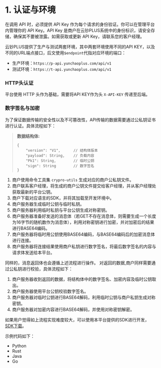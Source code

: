 # 1. 认证与环境

在调用 API 时，必须提供 API Key 作为每个请求的身份验证。你可以在管理平台内管理你的 API Key。API Key 是商户在云钞PLUS系统中的身份标识，请安全存储，确保其不要被泄露。如需获取或更新 API Key，请联系您的客户经理。

云钞PLUS提供了生产与测试两套环境，其中两套环境使用不同的API KEY，以及不同的URL端点接口，后文使用`$endpoint`代指对应环境的端口：

- 生产环境：`https://p-api.yunchaoplus.com/api/v1`
- 测试环境：`https://t-api.yunchaoplus.com/api/v1`

### HTTP头认证

平台使用 HTTP 头作为基础，需要将API KEY作为头 `X-API-KEY` 传递至后端。

### 数字签名与加密

为了保证数据传输的安全性以及不可篡改性，API传输的数据需要通过公私钥证书进行认证。具体流程如下：

> **数据结构体:**
> ```
> {
>     "version": "V1",      // 结构体版本
>     "payload": String,    // 负载内容
>     "Pk1": String,        // 临时公钥
>     "sign": String        // 数字签名
> }
> ```

1. 商户使用命令工具集 `crypro-utils` 生成对应的商户公私钥文件。
2. 商户联系客户经理，将生成的商户公钥文件提交给客户经理，并从客户经理处获取最新的平台公钥。
3. 商户下载对应语言的SDK，并将其加载至开发环境中。
4. 商户服务器生成临时公钥与临时私钥。
5. 商户服务器利用临时私钥与平台公钥生成对称密钥。
6. 商户服务器准备好发送的消息体（若GET不存在消息体，则需要生成一个长度为16字节的随机数作为消息体），利用对称密钥进行加密，并对加密后的结果进行BASE64编码。
7. 商户服务器将临时用公钥使用BASE64编码，与BASE64编码后的加密消息体进行连接。
8. 商户服务器将连接结果使用商户私钥进行数字签名，将最后数字签名的内容与请求体发送给本平台。

同样的，消息返回体也会遵循上述流程进行操作。
对返回的数据,商户同样需要通过公私钥进行校验，具体流程如下：
1. 商户服务器收到返回的数据，将结构体中的数字签名、加密内容及临时公钥取出。
2. 商户服务器使用平台公钥校验数字签名。
2. 商户服务器对临时公钥进行BASE64解码，利用临时公钥与商户私钥生成对称密钥。
3. 商户服务器对加密内容进行BASE64解码，并使用对称密钥解密。

如果用户觉得如上流程实现难度较大，可以使用本平台提供的SDK进行开发，[SDK下载](#)。

示例代码如下：

- Python
- Rust
- Java
- Go